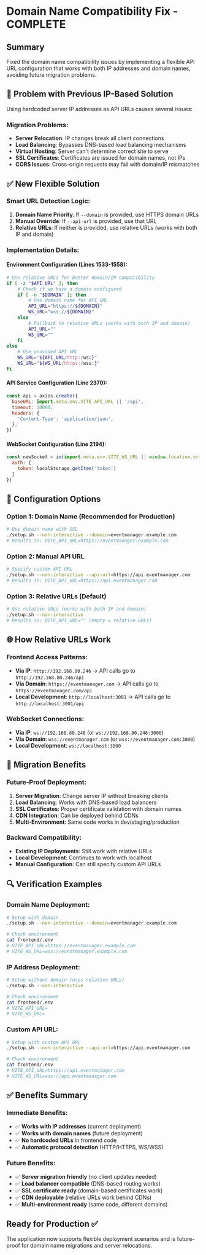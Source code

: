 # Domain Name Compatibility Fix - COMPLETE

## Summary
Fixed the domain name compatibility issues by implementing a flexible API URL configuration that works with both IP addresses and domain names, avoiding future migration problems.

## 🚨 Problem with Previous IP-Based Solution

Using hardcoded server IP addresses as API URLs causes several issues:

### **Migration Problems:**
- **Server Relocation**: IP changes break all client connections
- **Load Balancing**: Bypasses DNS-based load balancing mechanisms
- **Virtual Hosting**: Server can't determine correct site to serve
- **SSL Certificates**: Certificates are issued for domain names, not IPs
- **CORS Issues**: Cross-origin requests may fail with domain/IP mismatches

## ✅ New Flexible Solution

### **Smart URL Detection Logic:**
1. **Domain Name Priority**: If `--domain` is provided, use HTTPS domain URLs
2. **Manual Override**: If `--api-url` is provided, use that URL
3. **Relative URLs**: If neither is provided, use relative URLs (works with both IP and domain)

### **Implementation Details:**

#### **Environment Configuration (Lines 1533-1558):**
```bash
# Use relative URLs for better domain/IP compatibility
if [ -z "$API_URL" ]; then
    # Check if we have a domain configured
    if [ -n "$DOMAIN" ]; then
        # Use domain name for API URL
        API_URL="https://${DOMAIN}"
        WS_URL="wss://${DOMAIN}"
    else
        # Fallback to relative URLs (works with both IP and domain)
        API_URL=""
        WS_URL=""
    fi
else
    # Use provided API URL
    WS_URL="${API_URL/http:/ws:}"
    WS_URL="${WS_URL/https:/wss:}"
fi
```

#### **API Service Configuration (Line 2370):**
```javascript
const api = axios.create({
  baseURL: import.meta.env.VITE_API_URL || '/api',
  timeout: 10000,
  headers: {
    'Content-Type': 'application/json',
  },
})
```

#### **WebSocket Configuration (Line 2194):**
```javascript
const newSocket = io(import.meta.env.VITE_WS_URL || window.location.origin, {
  auth: {
    token: localStorage.getItem('token')
  }
})
```

## 🔧 Configuration Options

### **Option 1: Domain Name (Recommended for Production)**
```bash
# Use domain name with SSL
./setup.sh --non-interactive --domain=eventmanager.example.com
# Results in: VITE_API_URL=https://eventmanager.example.com
```

### **Option 2: Manual API URL**
```bash
# Specify custom API URL
./setup.sh --non-interactive --api-url=https://api.eventmanager.com
# Results in: VITE_API_URL=https://api.eventmanager.com
```

### **Option 3: Relative URLs (Default)**
```bash
# Use relative URLs (works with both IP and domain)
./setup.sh --non-interactive
# Results in: VITE_API_URL="" (empty = relative URLs)
```

## 🌐 How Relative URLs Work

### **Frontend Access Patterns:**
- **Via IP**: `http://192.168.80.246` → API calls go to `http://192.168.80.246/api`
- **Via Domain**: `https://eventmanager.com` → API calls go to `https://eventmanager.com/api`
- **Local Development**: `http://localhost:3001` → API calls go to `http://localhost:3001/api`

### **WebSocket Connections:**
- **Via IP**: `ws://192.168.80.246` (or `ws://192.168.80.246:3000`)
- **Via Domain**: `wss://eventmanager.com` (or `wss://eventmanager.com:3000`)
- **Local Development**: `ws://localhost:3000`

## 🚀 Migration Benefits

### **Future-Proof Deployment:**
1. **Server Migration**: Change server IP without breaking clients
2. **Load Balancing**: Works with DNS-based load balancers
3. **SSL Certificates**: Proper certificate validation with domain names
4. **CDN Integration**: Can be deployed behind CDNs
5. **Multi-Environment**: Same code works in dev/staging/production

### **Backward Compatibility:**
- **Existing IP Deployments**: Still work with relative URLs
- **Local Development**: Continues to work with localhost
- **Manual Configuration**: Can still specify custom API URLs

## 🔍 Verification Examples

### **Domain Name Deployment:**
```bash
# Setup with domain
./setup.sh --non-interactive --domain=eventmanager.example.com

# Check environment
cat frontend/.env
# VITE_API_URL=https://eventmanager.example.com
# VITE_WS_URL=wss://eventmanager.example.com
```

### **IP Address Deployment:**
```bash
# Setup without domain (uses relative URLs)
./setup.sh --non-interactive

# Check environment
cat frontend/.env
# VITE_API_URL=
# VITE_WS_URL=
```

### **Custom API URL:**
```bash
# Setup with custom API URL
./setup.sh --non-interactive --api-url=https://api.eventmanager.com

# Check environment
cat frontend/.env
# VITE_API_URL=https://api.eventmanager.com
# VITE_WS_URL=wss://api.eventmanager.com
```

## ✅ Benefits Summary

### **Immediate Benefits:**
- ✅ **Works with IP addresses** (current deployment)
- ✅ **Works with domain names** (future deployment)
- ✅ **No hardcoded URLs** in frontend code
- ✅ **Automatic protocol detection** (HTTP/HTTPS, WS/WSS)

### **Future Benefits:**
- ✅ **Server migration friendly** (no client updates needed)
- ✅ **Load balancer compatible** (DNS-based routing works)
- ✅ **SSL certificate ready** (domain-based certificates work)
- ✅ **CDN deployable** (relative URLs work behind CDNs)
- ✅ **Multi-environment ready** (same code, different domains)

## Ready for Production ✅
The application now supports flexible deployment scenarios and is future-proof for domain name migrations and server relocations.

